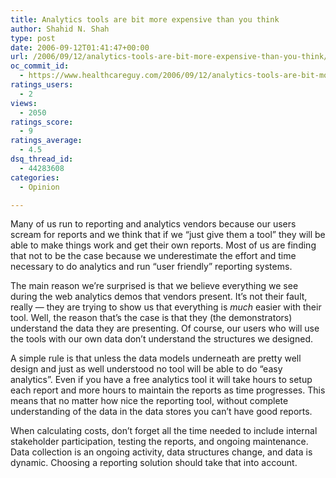 ```yaml
---
title: Analytics tools are bit more expensive than you think
author: Shahid N. Shah
type: post
date: 2006-09-12T01:41:47+00:00
url: /2006/09/12/analytics-tools-are-bit-more-expensive-than-you-think/
oc_commit_id:
  - https://www.healthcareguy.com/2006/09/12/analytics-tools-are-bit-more-expensive-than-you-think/1478769069
ratings_users:
  - 2
views:
  - 2050
ratings_score:
  - 9
ratings_average:
  - 4.5
dsq_thread_id:
  - 44283608
categories:
  - Opinion

---
```

</p> 

Many of us run to reporting and analytics vendors because our users scream for reports and we think that if we &#8220;just give them a tool&#8221; they will be able to make things work and get their own reports. Most of us are finding that not to be the case because we underestimate the effort and time necessary to do analytics and run &#8220;user friendly&#8221; reporting systems. 

The main reason we&#8217;re surprised is that we believe everything we see during the web analytics demos that vendors present. It&#8217;s not their fault, really &#8212; they are trying to show us that everything is _much_ easier with their tool. Well, the reason that&#8217;s the case is that they (the demonstrators) understand the data they are presenting. Of course, our users who will use the tools with our own data don&#8217;t understand the structures we designed. 

A simple rule is that unless the data models underneath are pretty well design and just as well understood no tool will be able to do &#8220;easy analytics&#8221;. Even if you have a free analytics tool it will take hours to setup each report and more hours to maintain the reports as time progresses. This means that no matter how nice the reporting tool, without complete understanding of the data in the data stores you can&#8217;t have good reports.

When calculating costs, don&#8217;t forget all the time needed to include internal stakeholder participation, testing the reports, and ongoing maintenance. Data collection is an ongoing activity, data structures change, and data is dynamic. Choosing a reporting solution should take that into account.
